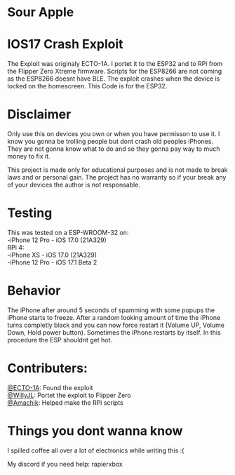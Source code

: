 # Sour Apple
# IOS17 Crash Exploit
The Exploit was originaly ECTO-1A. I portet it to the ESP32 and to RPi from the Flipper Zero Xtreme firmware. Scripts for the ESP8266 are not coming as the ESP8266 doesnt have BLE. The exploit crashes when the device is locked on the homescreen. This Code is for the ESP32.
# Disclaimer
Only use this on devices you own or when you have permisson to use it. I know you gonna be trolling people but dont crash old peoples iPhones. They are not gonna know what to do and so they gonna pay way to much money to fix it.

This project is made only for educational purposes and is not made to break laws and or personal gain. The project has no warranty so if your break any of your devices the author is not responsable.
# Testing
This was tested on a ESP-WROOM-32 on: <br>
-iPhone 12 Pro - iOS 17.0 (21A329)<br>
RPi 4: <br>
-iPhone XS - iOS 17.0 (21A329)<br>
-iPhone 12 Pro - iOS 17.1 Beta 2
# Behavior
The iPhone after around 5 seconds of spamming with some popups the iPhone starts to freeze. After a random looking amount of time the iPhone turns completly black and you can now force restart it (Volume UP, Volume Down, Hold power button). Sometimes the iPhone restarts by itself. In this procedure the ESP shouldnt get hot.
# Contributers:
<a href="https://github.com/ECTO-1A">­@ECTO-1A</a>: Found the exploit<br>
<a href="https://github.com/Willy-JL">­@WillyJL</a>: Portet the exploit to Flipper Zero<br>
<a href="https://github.com/ECTO-1A">­@Amachik</a>: Helped make the RPi scripts<br>
# Things you dont wanna know
I spilled coffee all over a lot of electronics while writing this :(


My discord if you need help: rapierxbox
